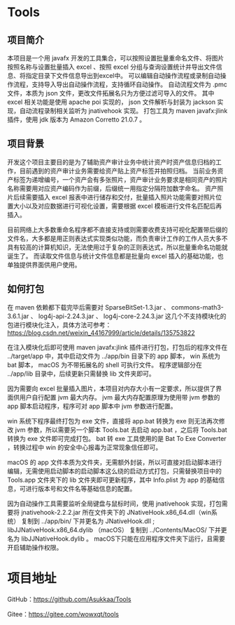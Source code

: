 <h1>Tools</h1>

## 项目简介
本项目是一个用 javafx 开发的工具集合，可以按照设置批量重命名文件、将图片按照名称与设置批量插入 excel 、按照 excel 分组与查询设置统计并导出文件信息、将指定目录下文件信息导出到excel中。
可以编辑自动操作流程或录制自动操作流程，支持导入导出自动操作流程，支持循环自动操作。
自动流程文件为 .pmc 文件，本质为 json 文件，更改文件拓展名只为方便过滤可导入的文件。
其中 excel 相关功能是使用 apache poi 实现的， json 文件解析与封装为 jackson 实现，自动流程录制相关监听为 jnativehook 实现。
打包工具为 maven javafx:jlink 插件，使用 jdk 版本为 Amazon Corretto 21.0.7 。

## 项目背景
开发这个项目主要目的是为了辅助资产审计业务中统计资产时资产信息归档的工作，目前遇到的资产审计业务需要给资产贴上资产标签并拍照归档。
当前业务资产标签为递增编号，一个资产会有多张照片，资产审计业务要求是相同资产的照片名称需要用对应资产编码作为前缀，后缀统一用指定分隔符加数字命名。
资产照片后续需要插入 excel 报表中进行储存和交付，批量插入照片功能需要对照片位置大小以及对应数据进行可视化设置，需要根据 excel 模板进行文件名匹配后再插入。

目前网络上大多数重命名程序都不直接支持或则需要收费支持可视化配置带后缀的文件名，大多都是用正则表达式实现类似功能，而负责审计工作的工作人员大多不具有较高的计算机知识，无法使用过于复杂的正则表达式，所以批量重命名功能就诞生了。
而读取文件信息与统计文件信息都是批量向 excel 插入的基础功能，也单独提供界面供用户使用。

## 如何打包
在 maven 依赖都下载完毕后需要对 SparseBitSet-1.3.jar 、 commons-math3-3.6.1.jar 、 log4j-api-2.24.3.jar 、 log4j-core-2.24.3.jar 这几个不支持模块化的包进行模块化注入，具体方法可参考： https://blog.csdn.net/weixin_44167999/article/details/135753822 

在注入模块化后即可使用 maven javafx:jlink 插件进行打包，打包后的程序文件在 ../target/app 中，其中启动文件为 ../app/bin 目录下的 app 脚本， win 系统为 bat 脚本， macOS 为不带拓展名的 shell 可执行文件。
程序逻辑部分在 ../app/lib 目录中，后续更新只需替换 lib 文件夹即可。

因为需要向 excel 批量插入图片，本项目对内存大小有一定要求，所以提供了界面供用户自行配置 jvm 最大内存。
jvm 最大内存配置原理为使用带 jvm 参数的 app 脚本启动程序，程序可对 app 脚本中 jvm 参数进行配置。

win 系统下程序最终打包为 exe 文件，直接将 app.bat 转换为 exe 则无法再次修改 jvm 参数，所以需要另一个脚本 Tools.bat 去启动 app.bat ，之后将 Tools.bat 转换为 exe 文件即可完成打包。
bat 转 exe 工具使用的是 Bat To Exe Converter ，转换过程中 win 的安全中心报毒为正常现象信任即可。

macOS 的 app 文件本质为文件夹，无需额外封装，所以可直接对启动脚本进行编辑，无需使用启动脚本的启动脚本这么绕的启动方式打包，只需替换项目中的 Tools.app 文件夹下的 lib 文件夹即可更新程序，其中 Info.plist 为 app 的基础信息，可进行版本号和文件名等基础信息的配置。

因为自动操作工具需要监听全局键盘与鼠标时间，使用 jnativehook 实现，打包需要将 jnativehook-2.2.2.jar 所在文件夹下的 JNativeHook.x86_64.dll（win系统） 复制到 ../app/bin/ 下并更名为 JNativeHook.dll ;
libJJNativeHook.x86_64.dylib （macOS） 复制到 ../Contents/MacOS/ 下并更名为 libJJNativeHook.dylib 。
macOS下只能在应用程序文件夹下运行，且需要开启辅助操作权限。

# 项目地址
GitHub：https://github.com/Asukkaa/Tools

Gitee：https://gitee.com/wowxqt/tools